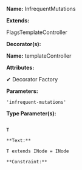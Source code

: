 **Name:** InfrequentMutations

**Extends:**

FlagsTemplateController<T>

**Decorator(s):**

**Name:** templateController

**Attributes:**

✔ Decorator Factory

**Parameters:**

```
'infrequent-mutations'
```

**Type Parameter(s):**

```**Name:**

T

**Text:**

T extends INode = INode

**Constraint:**

```

